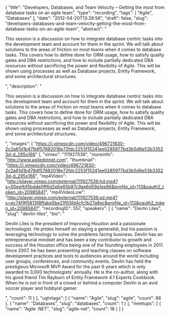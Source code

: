 {
  "title": "Developers, Databases, and Team Velocity – Getting the most from database tasks on an agile team",
  "type": "recording",
  "tags": [
    "Agile",
    "Databases"
  ],
  "date": "2012-04-20T13:28:56",
  "draft": false,
  "slug": "developers-databases-and-team-velocity-getting-the-most-from-database-tasks-on-an-agile-team",
  "abstract": "<p>This session is a discussion on how to integrate database centric tasks into the development team and account for them in the sprint. We will talk about solutions to the areas of friction on most teams when it comes to database tasks. This covers how to define done for ORM usage, how to satisfy quality gates and DBA restrictions, and how to include partially dedicated DBA resources without sacrificing the power and flexibility of Agile. This will be shown using processes as well as Database projects, Entity Framework, and some architectural structures.</p>",
  "description": "<p>This session is a discussion on how to integrate database centric tasks into the development team and account for them in the sprint. We will talk about solutions to the areas of friction on most teams when it comes to database tasks. This covers how to define done for ORM usage, how to satisfy quality gates and DBA restrictions, and how to include partially dedicated DBA resources without sacrificing the power and flexibility of Agile. This will be shown using processes as well as Database projects, Entity Framework, and some architectural structures.</p>",
  "images": [
    "https://i.vimeocdn.com/video/496721830-2c2a61d1b479df57682018e72fdc2253f15241ee0285977bd3b5d6e53b33523d-d_295x166"
  ],
  "vimeo": "111927539",
  "moreinfo": "http://www.agiledotnet.com",
  "thumbnail": "https://i.vimeocdn.com/video/496721830-2c2a61d1b479df57682018e72fdc2253f15241ee0285977bd3b5d6e53b33523d-d_295x166",
  "mp4Video": "http://player.vimeo.com/external/111927539.hd.mp4?s=00eefbf5bdde0ff6d2e6e65b87c9ae6d59a1ee86&profile_id=113&oauth2_token_id=20985841",
  "mp4VideoLow": "http://player.vimeo.com/external/111927539.sd.mp4?s=ec74f9f5813f8ffabe5be21f93fd4cfc1b27a8ec&profile_id=112&oauth2_token_id=20985841",
  "recordingID": 557,
  "speakers": [
    {
      "name": "Devlin Liles",
      "slug": "devlin-liles",
      "bio": "<p>Devlin Liles is the president of Improving Houston and a passionate technologist. He prides himself on staying a generalist, but his passion is leveraging technology to solve the problems facing business. Devlin has an entrepreneurial mindset and has been a key contributor to growth and success of the Houston office being one of the founding employees in 2011. Since 2007, he has been presenting and teaching classes on software development practices and tools to audiences around the world including user groups, conferences, and community events. Devlin has held the prestigious Microsoft MVP Award for the past 6 years which is only awarded to 3,000 technologists' annually. He is the co-author, along with his good friend Tim Rayburn of Entity Framework 4.1 Experts Cookbook. When he is not in front of a crowd or behind a computer Devlin is an avid soccer player and hobbyist gamer.</p>",
      "count": 11
    }
  ],
  "ugtvtags": [
    {
      "name": "Agile",
      "slug": "agile",
      "count": 66
    },
    {
      "name": "Databases",
      "slug": "databases",
      "count": 1
    }
  ],
  "meetups": [
    {
      "name": "Agile .NET",
      "slug": "agile-net",
      "count": 18
    }
  ]
}